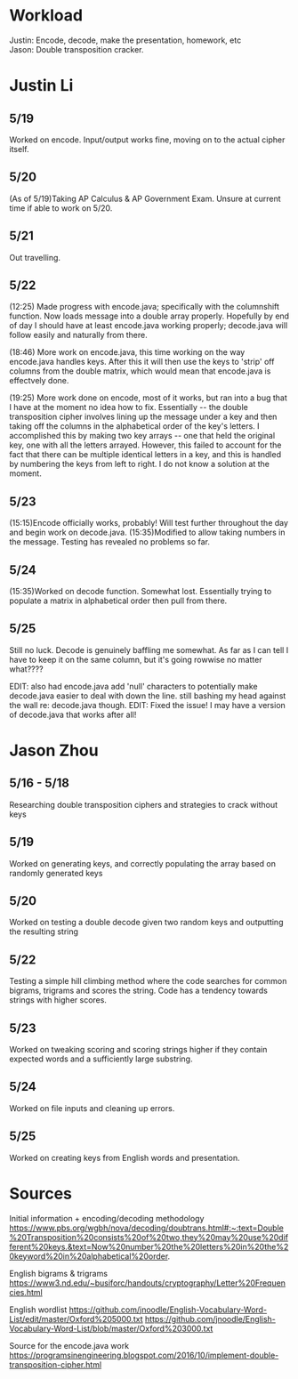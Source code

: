 # Workload
Justin: Encode, decode, make the presentation, homework, etc  
Jason: Double transposition cracker.


# Justin Li
## 5/19
Worked on encode. Input/output works fine, moving on to the actual cipher itself.

## 5/20
(As of 5/19)Taking AP Calculus & AP Government Exam. Unsure at current time if able to work on 5/20.

## 5/21
Out travelling.

## 5/22
(12:25) Made progress with encode.java; specifically with the columnshift function. Now loads message into a double array properly. Hopefully by end of day I should have at least encode.java working properly; decode.java will follow easily and naturally from there.

(18:46) More work on encode.java, this time working on the way encode.java handles keys. After this it will then use the keys to 'strip' off columns from the double matrix, which would mean that encode.java is effectvely done.

(19:25) More work done on encode, most of it works, but ran into a bug that I have at the moment no idea how to fix. Essentially -- the double transposition cipher involves lining up the message under a key and then taking off the columns in the alphabetical order of the key's letters. I accomplished this by making two key arrays -- one that held the original key, one with all the letters arrayed. However, this failed to account for the fact that there can be multiple identical letters in a key, and this is handled by numbering the keys from left to right. I do not know a solution at the moment.

## 5/23
(15:15)Encode officially works, probably! Will test further throughout the day and begin work on decode.java.
(15:35)Modified to allow taking numbers in the message. Testing has revealed no problems so far.

## 5/24
(15:35)Worked on decode function. Somewhat lost. Essentially trying to populate a matrix in alphabetical order then pull from there.

## 5/25
Still no luck. Decode is genuinely baffling me somewhat. As far as I can tell I have to keep it on the same column, but it's going rowwise no matter what????

EDIT: also had encode.java add 'null' characters to potentially make decode.java easier to deal with down the line. still bashing my head against the wall re: decode.java though.
EDIT: Fixed the issue! I may have a version of decode.java that works after all!

# Jason Zhou
## 5/16 - 5/18
Researching double transposition ciphers and strategies to crack without keys

## 5/19
Worked on generating keys, and correctly populating the array based on randomly generated keys

## 5/20
Worked on testing a double decode given two random keys and outputting the resulting string

## 5/22
Testing a simple hill climbing method where the code searches for common bigrams, trigrams and scores the string. Code has a tendency towards strings with higher scores.

## 5/23
Worked on tweaking scoring and scoring strings higher if they contain expected words and a sufficiently large substring.

## 5/24
Worked on file inputs and cleaning up errors.

## 5/25
Worked on creating keys from English words and presentation.

# Sources
Initial information + encoding/decoding methodology
https://www.pbs.org/wgbh/nova/decoding/doubtrans.html#:~:text=Double%20Transposition%20consists%20of%20two,they%20may%20use%20different%20keys.&text=Now%20number%20the%20letters%20in%20the%20keyword%20in%20alphabetical%20order.

English bigrams & trigrams
https://www3.nd.edu/~busiforc/handouts/cryptography/Letter%20Frequencies.html

English wordlist
https://github.com/jnoodle/English-Vocabulary-Word-List/edit/master/Oxford%205000.txt
https://github.com/jnoodle/English-Vocabulary-Word-List/blob/master/Oxford%203000.txt

Source for the encode.java work
https://programsinengineering.blogspot.com/2016/10/implement-double-transposition-cipher.html
